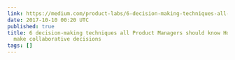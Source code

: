 ```yaml
---
link: https://medium.com/product-labs/6-decision-making-techniques-all-product-managers-should-know-429fe4d13654
date: 2017-10-10 00:20 UTC
published: true
title: 6 decision-making techniques all Product Managers should know How to productively
  make collaborative decisions
tags: []
---
```



